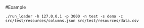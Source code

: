 #Example

	./run_loader -h 127.0.0.1 -p 3000 -n test -s demo -c src/test/resources/columns.json src/test/resources/data.csv
